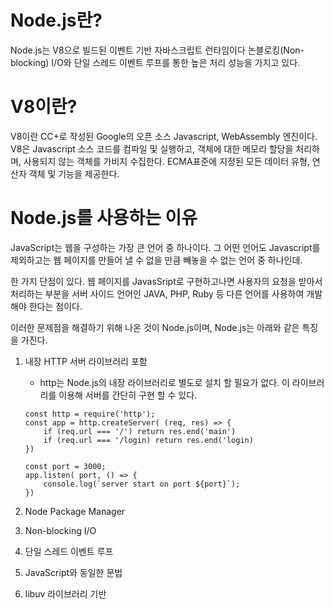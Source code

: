 # Node.js란?
Node.js는 V8으로 빌드된 이벤트 기반 자바스크립트 런타임이다
논블로킹(Non-blocking) I/O와 단일 스레드 이벤트 루프를 통한 높은 처리 성능을 가지고 있다.

# V8이란?
V8이란 CC+로 작성된 Google의 오픈 소스 Javascript, WebAssembly 엔진이다.
V8은 Javascript 소스 코드를 컴파일 및 실행하고, 객체에 대한 메모리 할당을 처리하며, 사용되지 않는 객체를 가비지 수집한다.
ECMA표준에 지정된 모든 데이터 유형, 연산자 객체 및 기능을 제공한다.

# Node.js를 사용하는 이유
JavaScript는 웹을 구성하는 가장 큰 언어 중 하나이다.
그 어떤 언어도 Javascript를 제외하고는 웹 페이지를 만들어 낼 수 없을 만큼 빼놓을 수 없는 언어 중 하나인데.

한 가지 단점이 있다. 웹 페이지를 JavasSript로 구현하고나면 사용자의 요청을 받아서 처리하는 부분을
서버 사이드 언어인 JAVA, PHP, Ruby 등 다른 언어를 사용하여 개발해야 한다는 점이다.

이러한 문제점을 해결하기 위해 나온 것이 Node.js이며, Node.js는 아래와 같은 특징을 가진다.
1. 내장 HTTP 서버 라이브러리 포함
    - http는 Node.js의 내장 라이브러리로 별도로 설치 할 필요가 없다. 이 라이브러리를 이용해 서버를 간단히 구현 할 수 있다.

    ```
    const http = require('http');
    const app = http.createServer( (req, res) => {
        if (req.url === '/') return res.end('main')
        if (req.url === '/login) return res.end('login)
    }) 

    const port = 3000;
    app.listen( port, () => {
        console.log(`server start on port ${port}`);
    })
    ```

2. Node Package Manager
3. Non-blocking I/O
4. 단일 스레드 이벤트 루프
5. JavaScript와 동일한 문법
6. libuv 라이브러리 기반

